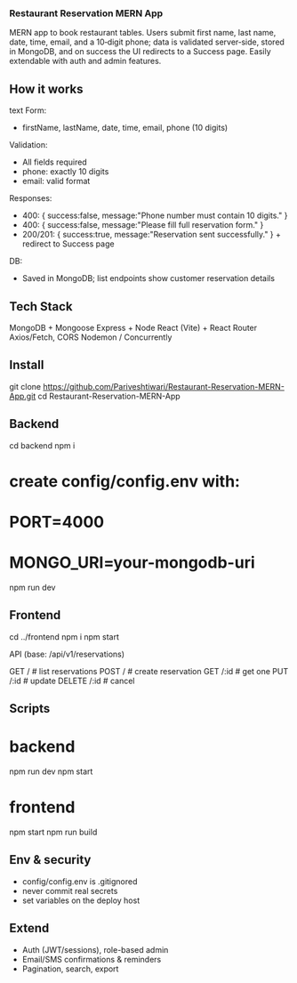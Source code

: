 ### Restaurant Reservation MERN App
MERN app to book restaurant tables. Users submit first name, last name, date, time, email, and a 10‑digit phone; data is validated server‑side, stored in MongoDB, and on success the UI redirects to a Success page. Easily extendable with auth and admin features.

## How it works
text
Form:
- firstName, lastName, date, time, email, phone (10 digits)

Validation:
- All fields required
- phone: exactly 10 digits
- email: valid format

Responses:
- 400: { success:false, message:"Phone number must contain 10 digits." }
- 400: { success:false, message:"Please fill full reservation form." }
- 200/201: { success:true, message:"Reservation sent successfully." } + redirect to Success page

DB:
- Saved in MongoDB; list endpoints show customer reservation details

## Tech Stack 
MongoDB + Mongoose
Express + Node
React (Vite) + React Router
Axios/Fetch, CORS
Nodemon / Concurrently

## Install
git clone https://github.com/Pariveshtiwari/Restaurant-Reservation-MERN-App.git
cd Restaurant-Reservation-MERN-App

## Backend

cd backend
npm i
# create config/config.env with:
# PORT=4000
# MONGO_URI=your-mongodb-uri
npm run dev

## Frontend

cd ../frontend
npm i
npm start

API (base: /api/v1/reservations)

GET    /        # list reservations
POST   /        # create reservation
GET    /:id     # get one
PUT    /:id     # update
DELETE /:id     # cancel


## Scripts

# backend
npm run dev
npm start

# frontend
npm start
npm run build

## Env & security

- config/config.env is .gitignored
- never commit real secrets
- set variables on the deploy host
## Extend
  
- Auth (JWT/sessions), role-based admin
- Email/SMS confirmations & reminders
- Pagination, search, export
